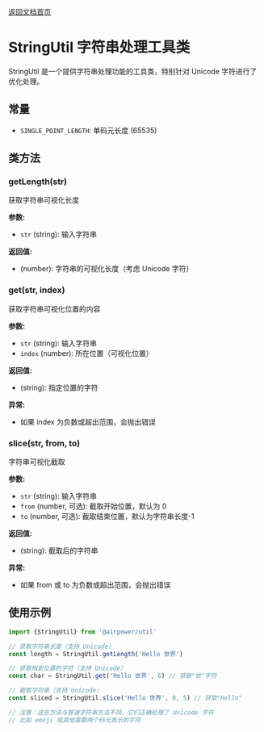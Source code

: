 [返回文档首页](../README.md)

# StringUtil 字符串处理工具类

StringUtil 是一个提供字符串处理功能的工具类，特别针对 Unicode 字符进行了优化处理。

## 常量

- `SINGLE_POINT_LENGTH`: 单码元长度 (65535)

## 类方法

### getLength(str)

获取字符串可视化长度

**参数:**

- `str` (string): 输入字符串

**返回值:**

- (number): 字符串的可视化长度（考虑 Unicode 字符）

### get(str, index)

获取字符串可视化位置的内容

**参数:**

- `str` (string): 输入字符串
- `index` (number): 所在位置（可视化位置）

**返回值:**

- (string): 指定位置的字符

**异常:**

- 如果 index 为负数或超出范围，会抛出错误

### slice(str, from, to)

字符串可视化截取

**参数:**

- `str` (string): 输入字符串
- `from` (number, 可选): 截取开始位置，默认为 0
- `to` (number, 可选): 截取结束位置，默认为字符串长度-1

**返回值:**

- (string): 截取后的字符串

**异常:**

- 如果 from 或 to 为负数或超出范围，会抛出错误

## 使用示例

```typescript
import {StringUtil} from '@airpower/util'

// 获取字符串长度（支持 Unicode）
const length = StringUtil.getLength('Hello 世界')

// 获取指定位置的字符（支持 Unicode）
const char = StringUtil.get('Hello 世界', 6) // 获取"世"字符

// 截取字符串（支持 Unicode）
const sliced = StringUtil.slice('Hello 世界', 0, 5) // 获取"Hello"

// 注意：这些方法与普通字符串方法不同，它们正确处理了 Unicode 字符
// 比如 emoji 或其他需要两个码元表示的字符
```